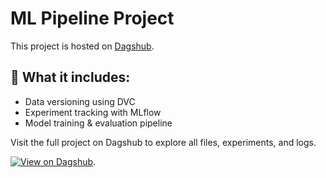 # ML Pipeline Project

This project is hosted on [Dagshub](https://dagshub.com/jowin-henry/MLpipeline).

## 📂 What it includes:
- Data versioning using DVC
- Experiment tracking with MLflow
- Model training & evaluation pipeline

Visit the full project on Dagshub to explore all files, experiments, and logs.

[![View on Dagshub](https://img.shields.io/badge/Dagshub-View%20Project-blue)](https://dagshub.com/jowin-henry/MLpipeline).
